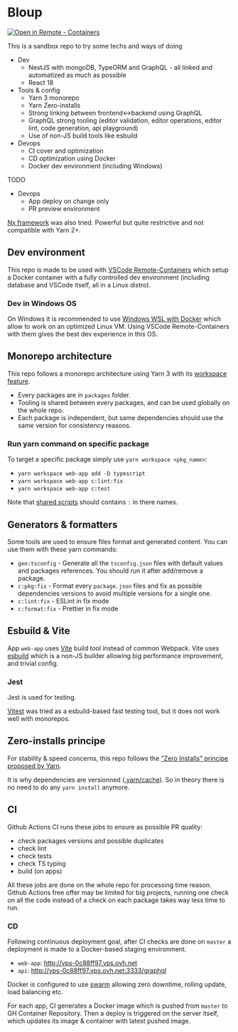 # Bloup

[![Open in Remote - Containers](https://img.shields.io/static/v1?label=Remote%20-%20Containers&message=Open&color=blue&logo=visualstudiocode)](https://vscode.dev/redirect?url=vscode://ms-vscode-remote.remote-containers/cloneInVolume?url=https://github.com/Chnapy/bloup)

This is a sandbox repo to try some techs and ways of doing

- Dev
  - NestJS with mongoDB, TypeORM and GraphQL - all linked and automatized as much as possible
  - React 18
- Tools & config
  - Yarn 3 monorepo
  - Yarn Zero-installs
  - Strong linking between frontend<->backend using GraphQL
  - GraphQL strong tooling (editor validation, editor operations, editor lint, code generation, api playground)
  - Use of non-JS build tools like esbuild
- Devops
  - CI cover and optimization
  - CD optimization using Docker
  - Docker dev environment (including Windows)

TODO

- Devops
  - App deploy on change only
  - PR preview environment

[Nx framework](https://nx.dev/) was also tried. Powerful but quite restrictive and not compatible with Yarn 2+.

## Dev environment

This repo is made to be used with [VSCode Remote-Containers](https://code.visualstudio.com/docs/remote/containers) which setup a Docker container with a fully controlled dev environment (including database and VSCode itself, all in a Linux distro).

### Dev in Windows OS

On Windows it is recommended to use [Windows WSL with Docker](https://docs.docker.com/desktop/windows/wsl/#develop-with-docker-and-wsl-2) which allow to work on an optimized Linux VM. Using VSCode Remote-Containers with them gives the best dev experience in this OS.

## Monorepo architecture

This repo follows a monorepo architecture using Yarn 3 with its [workspace feature](https://yarnpkg.com/features/workspaces).

- Every packages are in `packages` folder.
- Tooling is shared between every packages, and can be used globally on the whole repo.
- Each package is independent, but same dependencies should use the same version for consistency reasons.

### Run yarn command on specific package

To target a specific package simply use `yarn workspace <pkg_name>`:

- `yarn workspace web-app add -D typescript`
- `yarn workspace web-app c:lint:fix`
- `yarn workspace web-app c:test`

Note that [shared scripts](https://yarnpkg.com/getting-started/qa/#how-to-share-scripts-between-workspaces) should contains `:` in there names.

## Generators & formatters

Some tools are used to ensure files format and generated content.
You can use them with these yarn commands:

- `gen:tsconfig` - Generate all the `tsconfig.json` files with default values and packages references.
  You should run it after add/remove a package.
- `c:pkg:fix` - Format every `package.json` files and fix as possible dependencies versions to avoid multiple versions for a single one.
- `c:lint:fix` - ESLint in fix mode
- `c:format:fix` - Prettier in fix mode

## Esbuild & Vite

App `web-app` uses [Vite](https://github.com/vitejs/vite) build tool instead of common Webpack.
Vite uses [esbuild](https://github.com/evanw/esbuild) which is a non-JS builder allowing big performance improvement, and trivial config.

### Jest

Jest is used for testing.

[Vitest](https://github.com/vitest-dev/vitest) was tried as a esbuild-based fast testing tool, but it does not work well with monorepos.

## Zero-installs principe

For stability & speed concerns, this repo follows the ["Zero Installs" principe proposed by Yarn](https://yarnpkg.com/features/zero-installs).

It is why dependencies are versionned ([.yarn/cache](.yarn/cache)).
So in theory there is no need to do any `yarn install` anymore.

## CI

Github Actions CI runs these jobs to ensure as possible PR quality:

- check packages versions and possible duplicates
- check lint
- check tests
- check TS typing
- build (on apps)

All these jobs are done on the whole repo for processing time reason.
Github Actions free offer may be limited for big projects, running one check on all the code instead of a check on each package takes way less time to run.

### CD

Following continuous deployment goal, after CI checks are done on `master` a deployment is made to a Docker-based staging environment.

- `web-app`: http://vps-0c88ff97.vps.ovh.net
- `api`: http://vps-0c88ff97.vps.ovh.net:3333/graphql

Docker is configured to use [swarm](https://docs.docker.com/engine/swarm/) allowing zero downtime, rolling update, load balancing etc.

For each app, CI generates a Docker image which is pushed from `master` to GH Container Repository.
Then a deploy is triggered on the server itself, which updates its image & container with latest pushed image.
